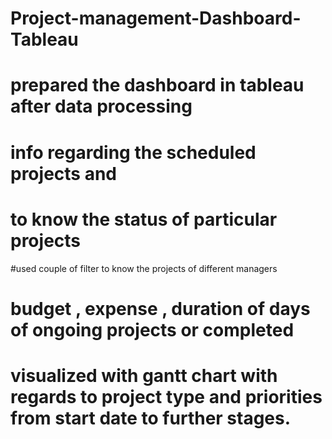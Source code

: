 # Project-management-Dashboard-Tableau
# prepared the dashboard in tableau after data processing 
# info regarding the scheduled projects and
# to know the status of particular projects 
#used couple of filter to know the projects of different managers
# budget , expense , duration of days of ongoing projects or completed 
# visualized with gantt chart with regards to project type and priorities from start date to further stages.

